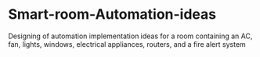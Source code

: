 # Smart-room-Automation-ideas
Designing of automation implementation ideas for a room containing an AC, fan, lights, windows, electrical appliances, routers, and a fire alert system

